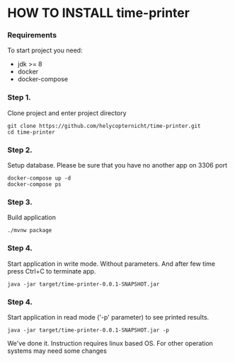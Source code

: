 # HOW TO INSTALL time-printer

### Requirements
To start project you need:
 - jdk >= 8
 - docker
 - docker-compose
 
### Step 1. 
Clone project and enter project directory
```
git clone https://github.com/helycopternicht/time-printer.git
cd time-printer
```

### Step 2. 
Setup database. Please be sure that you have no another app on 3306 port
```
docker-compose up -d
docker-compose ps
```

### Step 3.
Build application
```
./mvnw package
```

### Step 4.
Start application in write mode. Without parameters. And after few time press Ctrl+C to terminate app.
```
java -jar target/time-printer-0.0.1-SNAPSHOT.jar
```

### Step 4.
Start application in read mode ('-p' parameter) to see printed results.
```
java -jar target/time-printer-0.0.1-SNAPSHOT.jar -p
```

We've done it.
Instruction requires linux based OS. For other operation systems may need some changes
